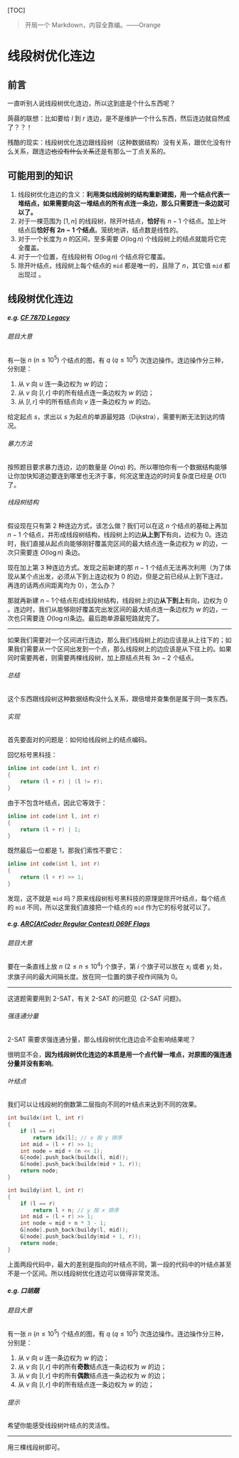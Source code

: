 [TOC]

> 开局一个 Markdown，内容全靠编。——Orange

# 线段树优化连边

## 前言

一直听别人说线段树优化连边，所以这到底是个什么东西呢？

蒟蒻的联想：比如要给 $l$ 到 $r$ 连边，是不是维护一个什么东西，然后连边就自然成了？？！

残酷的现实：线段树优化连边跟线段树（这种数据结构）没有关系，跟优化没有什么关系，跟连边~~也没有什么关系~~还是有那么一丁点关系的。

## 可能用到的知识

1. 线段树优化连边的含义：**利用类似线段树的结构重新建图，用一个结点代表一堆结点，如果需要向这一堆结点的所有点连一条边，那么只需要连一条边就可以了。**
2. 对于一棵范围为 $[1, n]$ 的线段树，除开叶结点，**恰好**有 $n - 1$ 个结点。加上叶结点后**恰好有 $2n - 1$ 个结点**。笼统地讲，结点数是线性的。
3. 对于一个长度为 $n$ 的区间，至多需要 $O(\log n)$ 个线段树上的结点就能将它完全覆盖。
4. 对于一个位置，在线段树有 $O(\log n)$ 个结点将它覆盖。
5. 除开叶结点，线段树上每个结点的 `mid` 都是唯一的，且除了 $n$，其它值 `mid` 都出现过 。

## 线段树优化连边

##### e.g. [CF 787D Legacy](http://codeforces.com/problemset/problem/787/D)

###### 题目大意

有一张 $n \pod {n \le 10^5}$ 个结点的图，有 $q \pod {q \le 10^5}$ 次连边操作。连边操作分三种，分别是：

1. 从 $v$ 向 $u$ 连一条边权为 $w$ 的边；
2. 从 $v$ 向 $[l, r]$ 中的所有结点连一条边权为 $w$ 的边；
3. 从 $[l, r]$ 中的所有结点向 $v$ 连一条边权为 $w$ 的边。

给定起点 $s$，求出以 $s$ 为起点的单源最短路（Dijkstra），需要判断无法到达的情况。

###### 暴力方法

按照题目要求暴力连边，边的数量是 $O(n q)$ 的。所以哪怕你有一个数据结构能够让你加快知道边要连到哪里也无济于事，何况这里连边的时间复杂度已经是 $O(1)$ 了。

###### 线段树结构

假设现在只有第 2 种连边方式，该怎么做？我们可以在这 $n$ 个结点的基础上再加 $n - 1$ 个结点，并形成线段树结构，线段树上的边**从上到下**有向，边权为 $0$。连边时，我们直接从起点向能够刚好覆盖完区间的最大结点连一条边权为 $w$ 的边，一次只需要连 $O(\log n)$ 条边。

现在加上第 3 种连边方式。发现之前新建的那 $n - 1$ 个结点无法再次利用（为了体现从某个点出发，必须从下到上连边权为 $0$ 的边，但是之前已经从上到下连过，再连的话两点间距离均为 $0$），怎么办？

那就再新建 $n - 1​$ 个结点形成线段树结构，线段树上的边**从下到上**有向，边权为 $0​$。连边时，我们从能够刚好覆盖完出发区间的最大结点连一条边权为 $w​$ 的边，一次也只需要连 $O(\log n)​$  条边。最后跑单源最短路就完了。

------

如果我们需要对一个区间进行连边，那么我们线段树上的边应该是从上往下的；如果我们需要从一个区间出发到一个点，那么线段树上的边应该是从下往上的。如果同时需要两者，则需要两棵线段树，加上原结点共有 $3n - 2$ 个结点。

###### 总结

这个东西跟线段树这种数据结构没什么关系，跟倍增并查集倒是属于同一类东西。

###### 实现

首先要面对的问题是：如何给线段树上的结点编码。

回忆标号黑科技：

```c++
inline int code(int l, int r)
{
	return (l + r) | (l != r);
}
```

由于不包含叶结点，因此它等效于：

```c++
inline int code(int l, int r)
{
	return (l + r) | 1;
}
```

既然最后一位都是 $1$，那我们索性不要它：

```c++
inline int code(int l, int r)
{
	return (l + r) >> 1;
}
```

发现，这不就是 `mid` 吗？原来线段树标号黑科技的原理是除开叶结点，每个结点的 `mid` 不同，所以这里我们直接把一个结点的 `mid` 作为它的标号就可以了。

##### e.g.  [ARC(AtCoder Regular Contest) 069F Flags](https://arc069.contest.atcoder.jp/tasks/arc069_d)

###### 题目大意

要在一条直线上放 $n \pod {2 \le n \le 10^4}$ 个旗子，第 $i$ 个旗子可以放在 $x_i$ 或者 $y_i$ 处，求旗子间的最大间隔长度。放在同一位置的旗子视作间隔为 $0$。

------

这道题需要用到 2-SAT，有关 2-SAT 的问题见《2-SAT 问题》。

###### 强连通分量

2-SAT 需要求强连通分量，那么线段树优化连边会不会影响结果呢？

很明显不会，**因为线段树优化连边的本质是用一个点代替一堆点，对原图的强连通分量并没有影响**。

###### 叶结点

我们可以让线段树的倒数第二层指向不同的叶结点来达到不同的效果。

```c++
int buildx(int l, int r)
{
	if (l == r)
		return idx[l]; // x 按 y 排序
	int mid = (l + r) >> 1;
	int node = mid + (n << 1);
	G[node].push_back(buildx(l, mid));
	G[node].push_back(buildx(mid + 1, r));
	return node;
}
```

```c++
int buildy(int l, int r)
{
	if (l == r)
		return l + n; // y 按 x 排序
	int mid = (l + r) >> 1;
	int node = mid + n * 3 - 1;
	G[node].push_back(buildy(l, mid));
	G[node].push_back(buildy(mid + 1, r));
	return node;
}
```

上面两段代码中，最大的差别是指向的叶结点不同，第一段的代码中的叶结点甚至不是一个区间。所以线段树优化连边可以做得非常灵活。

##### e.g. 口胡题

###### 题目大意

有一张 $n \pod {n \le 10^5}$ 个结点的图，有 $q \pod {q \le 10^5}$ 次连边操作。连边操作分三种，分别是：

1. 从 $v$ 向 $u$ 连一条边权为 $w$ 的边；
2. 从 $v$ 向 $[l, r]$ 中的所有**奇数**结点连一条边权为 $w$ 的边；
3. 从 $v$ 向 $[l, r]$ 中的所有**偶数**结点连一条边权为 $w$ 的边；
4. 从 $v$ 向 $[l, r]$ 中的所有结点连一条边权为 $w$ 的边；

###### 提示

希望你能感受线段树叶结点的灵活性。

------

用三棵线段树即可。